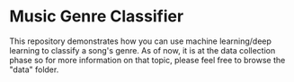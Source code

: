 # Music Genre Classifier

This repository demonstrates how you can use machine learning/deep learning to
classify a song's genre. As of now, it is at the data collection phase so for
more information on that topic, please feel free to browse the "data" folder.
